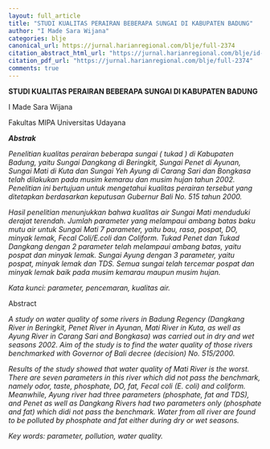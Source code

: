 ```yaml
---
layout: full_article
title: "STUDI KUALITAS PERAIRAN BEBERAPA SUNGAI DI KABUPATEN BADUNG"
author: "I Made Sara Wijana"
categories: blje
canonical_url: https://jurnal.harianregional.com/blje/full-2374 
citation_abstract_html_url: "https://jurnal.harianregional.com/blje/id-2374"
citation_pdf_url: "https://jurnal.harianregional.com/blje/full-2374"  
comments: true
---
```


<p><span class="font0" style="font-weight:bold;">STUDI KUALITAS PERAIRAN BEBERAPA SUNGAI DI KABUPATEN BADUNG</span></p>
<p><span class="font0">I Made Sara Wijana</span></p>
<p><span class="font0">Fakultas MIPA Universitas Udayana</span></p>
<p><span class="font0" style="font-weight:bold;font-style:italic;">Abstrak</span></p>
<p><span class="font0" style="font-style:italic;">Penelitian kualitas perairan beberapa sungai ( tukad ) di Kabupaten Badung, yaitu Sungai Dangkang di Beringkit, Sungai Penet di Ayunan, Sungai Mati di Kuta dan Sungai Yeh Ayung di Carang Sari dan Bongkasa telah dilakukan pada musim kemarau dan musim hujan tahun 2002. Penelitian ini bertujuan untuk mengetahui kualitas perairan tersebut yang ditetapkan berdasarkan keputusan Gubernur Bali No. 515 tahun 2000.</span></p>
<p><span class="font0" style="font-style:italic;">Hasil penelitian menunjukkan bahwa kualitas air Sungai Mati menduduki derajat terendah. Jumlah parameter yang melampaui ambang batas baku mutu air untuk Sungai Mati 7 parameter, yaitu bau, rasa, pospat, DO, minyak lemak, Fecal Coli/E.coli dan Coliform. Tukad Penet dan Tukad Dangkang dengan 2 parameter telah melampaui ambang batas, yaitu pospat dan minyak lemak. Sungai Ayung dengan 3 parameter, yaitu pospat, minyak lemak dan TDS. Semua sungai telah tercemar pospat dan minyak lemak baik pada musim kemarau maupun musim hujan.</span></p>
<p><span class="font0" style="font-style:italic;">Kata kunci: parameter, pencemaran, kualitas air.</span></p>
<p><span class="font0">Abstract</span></p>
<p><span class="font0" style="font-style:italic;">A study on water quality of some rivers in Badung Regency (Dangkang River in Beringkit, Penet River in Ayunan, Mati River in Kuta, as well as Ayung River in Carang Sari and Bongkasa) was carried out in dry and wet seasons 2002. Aim of the study is to find the water quality of those rivers benchmarked with Governor of Bali decree (decision) No. 515/2000.</span></p>
<p><span class="font0" style="font-style:italic;">Results of the study showed that water quality of Mati River is the worst. There are seven parameters in this river which did not pass the benchmark, namely odor, taste, phosphate, DO, fat, Fecal coli (E. coli) and coliform. Meanwhile, Ayung river had three parameters (phosphate, fat and TDS), and Penet as well as Dangkang Rivers had two parameters only (phosphate and fat) which didi not pass the benchmark. Water from all river are found to be polluted by phosphate and fat either during dry or wet seasons.</span></p>
<p><span class="font0" style="font-style:italic;">Key words: parameter, pollution, water quality.</span></p>